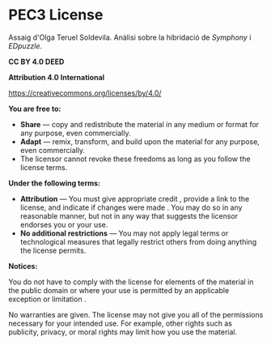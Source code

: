 PEC3 License
=========================

Assaig d'Olga Teruel Soldevila. Anàlisi sobre la hibridació de *Symphony* i *EDpuzzle*.

**CC BY 4.0 DEED**

**Attribution 4.0 International**

https://creativecommons.org/licenses/by/4.0/

**You are free to:**

- **Share** — copy and redistribute the material in any medium or format for any purpose, even commercially.
- **Adapt** — remix, transform, and build upon the material for any purpose, even commercially.
- The licensor cannot revoke these freedoms as long as you follow the license terms.

**Under the following terms:**

- **Attribution** — You must give appropriate credit , provide a link to the license, and indicate if changes were made . You may do so in any reasonable manner, but not in any way that suggests the licensor endorses you or your use.
- **No additional restrictions** — You may not apply legal terms or technological measures that legally restrict others from doing anything the license permits.

**Notices:**


You do not have to comply with the license for elements of the material in the public domain or where your use is permitted by an applicable exception or limitation .

No warranties are given. The license may not give you all of the permissions necessary for your intended use. For example, other rights such as publicity, privacy, or moral rights may limit how you use the material.
